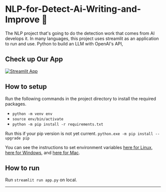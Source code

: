 # NLP-for-Detect-Ai-Writing-and-Improve :robot:
The NLP project that's going to do the detection work that comes from AI develops it. In many languages, this project uses streamlit as an application to run and use. Python to build an LLM with OpenAI's API,

## Check up Our App 
[![Streamlit App](https://static.streamlit.io/badges/streamlit_badge_black_white.svg)](https://vizkey-nlp.streamlit.app)

## How to setup

Run the following commands in the project directory to install the required packages.

* `python -m venv env`
* `source env/bin/activate`
* `python -m pip install -r requirements.txt`

Run this if your pip version is not yet current.
`python.exe -m pip install --upgrade pip`

You can see the instructions to set environment variables [here for Linux](https://phoenixnap.com/kb/linux-set-environment-variable), [here for Windows](https://phoenixnap.com/kb/windows-set-environment-variable), and [here for Mac](https://phoenixnap.com/kb/set-environment-variable-mac).

## How to run

Run `streamlit run app.py` on local.

    
---